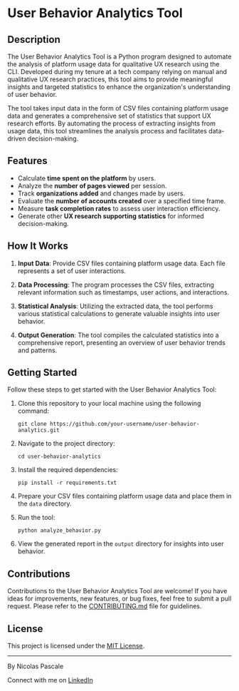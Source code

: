 # User Behavior Analytics Tool

## Description

The User Behavior Analytics Tool is a Python program designed to automate the analysis of platform usage data for qualitative UX research using the CLI. Developed during my tenure at a tech company relying on manual and qualitative UX research practices, this tool aims to provide meaningful insights and targeted statistics to enhance the organization's understanding of user behavior.

The tool takes input data in the form of CSV files containing platform usage data and generates a comprehensive set of statistics that support UX research efforts. By automating the process of extracting insights from usage data, this tool streamlines the analysis process and facilitates data-driven decision-making.

## Features

- Calculate **time spent on the platform** by users.
- Analyze the **number of pages viewed** per session.
- Track **organizations added** and changes made by users.
- Evaluate the **number of accounts created** over a specified time frame.
- Measure **task completion rates** to assess user interaction efficiency.
- Generate other **UX research supporting statistics** for informed decision-making.

## How It Works

1. **Input Data**: Provide CSV files containing platform usage data. Each file represents a set of user interactions.

2. **Data Processing**: The program processes the CSV files, extracting relevant information such as timestamps, user actions, and interactions.

3. **Statistical Analysis**: Utilizing the extracted data, the tool performs various statistical calculations to generate valuable insights into user behavior.

4. **Output Generation**: The tool compiles the calculated statistics into a comprehensive report, presenting an overview of user behavior trends and patterns.

## Getting Started

Follow these steps to get started with the User Behavior Analytics Tool:

1. Clone this repository to your local machine using the following command:
   ```
   git clone https://github.com/your-username/user-behavior-analytics.git
   ```

2. Navigate to the project directory:
   ```
   cd user-behavior-analytics
   ```

3. Install the required dependencies:
   ```
   pip install -r requirements.txt
   ```

4. Prepare your CSV files containing platform usage data and place them in the `data` directory.

5. Run the tool:
   ```
   python analyze_behavior.py
   ```

6. View the generated report in the `output` directory for insights into user behavior.


## Contributions

Contributions to the User Behavior Analytics Tool are welcome! If you have ideas for improvements, new features, or bug fixes, feel free to submit a pull request. Please refer to the [CONTRIBUTING.md](CONTRIBUTING.md) file for guidelines.

## License

This project is licensed under the [MIT License](LICENSE).

---

By Nicolas Pascale

Connect with me on [LinkedIn](https://www.linkedin.com/in/nicolas-pascale-b19161125/) 
